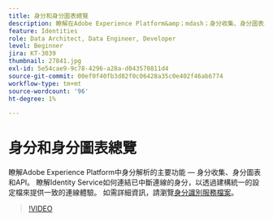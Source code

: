 ```yaml
---
title: 身分和身分圖表總覽
description: 瞭解在Adobe Experience Platform&amp；mdash；身分收集、身分圖表和API中身分解析的重要功能。 瞭解Identity Service如何連結已中斷連線的身分，以透過建構統一的設定檔來提供一致的連線體驗。
feature: Identities
role: Data Architect, Data Engineer, Developer
level: Beginner
jira: KT-3039
thumbnail: 27841.jpg
exl-id: 5e54cae9-9c78-4296-a28a-d043570811d4
source-git-commit: 00ef0f40fb3d82f0c06428a35c0e402f46ab6774
workflow-type: tm+mt
source-wordcount: '96'
ht-degree: 1%

---
```


# 身分和身分圖表總覽

瞭解Adobe Experience Platform中身分解析的主要功能 — 身分收集、身分圖表和API。 瞭解Identity Service如何連結已中斷連線的身分，以透過建構統一的設定檔來提供一致的連線體驗。 如需詳細資訊，請瀏覽[身分識別服務檔案](https://experienceleague.adobe.com/docs/experience-platform/identity/home.html?lang=zh-Hant)。

>[!VIDEO](https://video.tv.adobe.com/v/27841?learn=on)

